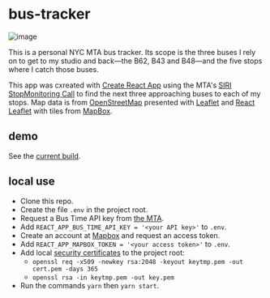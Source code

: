 # bus-tracker

![image](https://user-images.githubusercontent.com/6414141/120112266-20ab5100-c143-11eb-8a17-5ca54a032e0d.png)

This is a personal NYC MTA bus tracker. Its scope is the three buses I rely on to get to my studio and back&mdash;the B62, B43 and B48&mdash;and the five stops where I catch those buses.

This app was cxreated with [Create React App](https://create-react-app.dev) using the MTA's [SIRI StopMonitoring Call](https://bustime.mta.info/wiki/Developers/SIRIStopMonitoring) to find the next three approaching buses to each of my stops. Map data is from [OpenStreetMap](https://www.openstreetmap.org/) presented with [Leaflet](https://leafletjs.com) and [React Leaflet](http://react-leaflet.js.org) with tiles from [MapBox](https://www.mapbox.com/).

## demo

See the [current build](https://fletcher.nyc/etc/bus-tracker/).

## local use

- Clone this repo.
- Create the file `.env` in the project root.
- Request a Bus Time API key from [the MTA](https://register.developer.obanyc.com/).
- Add `REACT_APP_BUS_TIME_API_KEY = '<your API key>'` to `.env`.
- Create an account at [Mapbox](https://www.mapbox.com) and request an access token.
- Add `REACT_APP_MAPBOX_TOKEN = '<your access token>'` to `.env`.
- Add local [security certificates](https://flaviocopes.com/react-how-to-configure-https-localhost/) to the project root:
  - `openssl req -x509 -newkey rsa:2048 -keyout keytmp.pem -out cert.pem -days 365`
  - `openssl rsa -in keytmp.pem -out key.pem`
- Run the commands `yarn` then `yarn start`.
